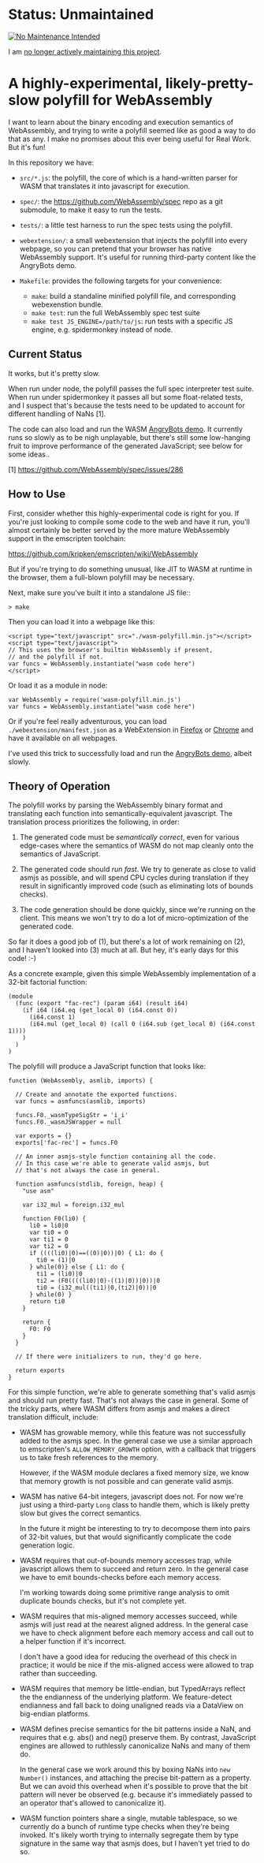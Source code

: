 
Status: Unmaintained
====================

[![No Maintenance Intended](http://unmaintained.tech/badge.svg)](http://unmaintained.tech/)

I am [no longer actively maintaining this project](https://rfk.id.au/blog/entry/archiving-open-source-projects/).


A highly-experimental, likely-pretty-slow polyfill for WebAssembly
==================================================================

I want to learn about the binary encoding and execution semantics of
WebAssembly, and trying to write a polyfill seemed like as good a way
to do that as any.  I make no promises about this ever being useful
for Real Work.  But it's fun!

In this repository we have:

* `src/*.js`: the polyfill, the core of which is a hand-written parser for
              WASM that translates it into javascript for execution.

* `spec/`:  the https://github.com/WebAssembly/spec repo as a git submodule,
            to make it easy to run the tests.

* `tests/`:  a little test harness to run the spec tests using the polyfill.

* `webextension/`:  a small webextension that injects the polyfill into
                    every webpage, so you can pretend that your browser has
                    native WebAssembly support.  It's useful for running
                    third-party content like the AngryBots demo.

* `Makefile`:  provides the following targets for your convenience:

  * `make`:  build a standaline minified polyfill file,
             and corresponding webexenstion bundle.
  * `make test`:  run the full WebAssembly spec test suite
  * `make test JS_ENGINE=/path/to/js`:  run tests with a specific JS engine,
                                        e.g. spidermonkey instead of node.



Current Status
--------------

It works, but it's pretty slow.

When run under node, the polyfill passes the full spec interpreter test
suite.  When run under spidermonkey it passes all but some float-related
tests, and I suspect that's because the tests need to be updated to account
for different handling of NaNs [1].

The code can also load and run the WASM
[AngryBots demo](http://webassembly.org/demo/).
It currently runs so slowly as to be nigh unplayable,
but there's still some low-hanging fruit to improve performance
of the generated JavaScript; see below for some ideas..

[1] https://github.com/WebAssembly/spec/issues/286


How to Use
----------

First, consider whether this highly-experimental code is right for
you.  If you're just looking to compile some code to the web and
have it run, you'll almost certainly be better served by the more
mature WebAssembly support in the emscripten toolchain:

  https://github.com/kripken/emscripten/wiki/WebAssembly

But if you're trying to do something unusual, like JIT to WASM at
runtime in the browser, them a full-blown polyfill may be necessary.

Next, make sure you've built it into a standalone JS file::

```
> make
```

Then you can load it into a webpage like this:

```
<script type="text/javascript" src="./wasm-polyfill.min.js"></script>
<script type="text/javascript">
// This uses the browser's builtin WebAssembly if present,
// and the polyfill if not.
var funcs = WebAssembly.instantiate("wasm code here")
</script>
```

Or load it as a module in node:

```
var WebAssembly = require('wasm-polyfill.min.js')
var funcs = WebAssembly.instantiate("wasm code here")
```

Or if you're feel really adventurous, you can load
`./webextension/manifest.json` as a WebExtension
in [Firefox](https://developer.mozilla.org/en-US/Add-ons/WebExtensions/Temporary_Installation_in_Firefox)
or [Chrome](https://developer.chrome.com/extensions/getstarted#unpacked)
and have it available on all webpages.

I've used this trick to successfully load and run the
[AngryBots demo](http://webassembly.org/demo/), albeit slowly.


Theory of Operation
-------------------

The polyfill works by parsing the WebAssembly binary format and
translating each function into semantically-equivalent javascript.
The translation process prioritizes the following, in order:

1. The generated code must be *semantically correct*, even for various
   edge-cases where the semantics of WASM do not map cleanly onto the
   semantics of JavaScript.

2. The generated code should *run fast*.  We try to generate as close
   to valid asmjs as possible, and will spend CPU cycles during translation
   if they result in significantly improved code (such as eliminating
   lots of bounds checks).

3. The code generation should be done quickly, since we're running on the
   client.  This means we won't try to do a lot of micro-optimization of
   the generated code.

So far it does a good job of (1), but there's a lot of work remaining
on (2), and I haven't looked into (3) much at all.  But hey, it's early
days for this code! :-)

As a concrete example, given this simple WebAssembly implementation of a
32-bit factorial function:

```
(module
  (func (export "fac-rec") (param i64) (result i64)
    (if i64 (i64.eq (get_local 0) (i64.const 0))
      (i64.const 1)
      (i64.mul (get_local 0) (call 0 (i64.sub (get_local 0) (i64.const 1))))
    )
  )
)
```

The polyfill will produce a JavaScript function that looks like:

```
function (WebAssembly, asmlib, imports) {
  
  // Create and annotate the exported functions.
  var funcs = asmfuncs(asmlib, imports)

  funcs.F0._wasmTypeSigStr = 'i_i'
  funcs.F0._wasmJSWrapper = null

  var exports = {}
  exports['fac-rec'] = funcs.F0

  // An inner asmjs-style function containing all the code.
  // In this case we're able to generate valid asmjs, but
  // that's not always the case in general.

  function asmfuncs(stdlib, foreign, heap) {
    "use asm"

    var i32_mul = foreign.i32_mul 

    function F0(li0) {
      li0 = li0|0
      var ti0 = 0
      var ti1 = 0
      var ti2 = 0
      if ((((li0)|0)==((0)|0))|0) { L1: do {
        ti0 = (1)|0
      } while(0)} else { L1: do {
        ti1 = (li0)|0
        ti2 = (F0((((li0)|0)-((1)|0))|0))|0
        ti0 = (i32_mul((ti1)|0,(ti2)|0))|0
      } while(0) }
      return ti0
    }

    return {
      F0: F0
    }
  }

  // If there were initializers to run, they'd go here.

  return exports
}
```

For this simple function, we're able to generate something that's
valid asmjs and should run pretty fast.  That's not always the case
in general.  Some of the tricky parts, where WASM differs from asmjs
and makes a direct translation difficult, include:

* WASM has growable memory, while this feature was not successfully
  added to the asmjs spec.  In the general case we use a similar approach
  to emscripten's `ALLOW_MEMORY_GROWTH` option, with a callback that
  triggers us to take fresh references to the memory.

  However, if the WASM module declares a fixed memory size, we know
  that memory growth is not possible and can generate valid asmjs.

* WASM has native 64-bit integers, javascript does not.  For now
  we're just using a third-party `Long` class to handle them, which
  is likely pretty slow but gives the correct semantics.

  In the future it might be interesting to try to decompose them into
  pairs of 32-bit values, but that would significantly complicate the
  code generation logic.

* WASM requires that out-of-bounds memory accesses trap, while javascript
  allows them to succeed and return zero.  In the general case we have
  to emit bounds-checks before each memory access.

  I'm working towards doing some primitive range analysis to omit duplicate
  bounds checks, but it's not complete yet.

* WASM requires that mis-aligned memory accesses succeed, while asmjs will just
  read at the nearest aligned address.  In the general case we have to check
  alignment before each memory access and call out to a helper function if
  it's incorrect.

  I don't have a good idea for reducing the overhead of this check in practice;
  it would be nice if the mis-aligned access were allowed to trap rather than
  succeeding.

* WASM requires that memory be little-endian, but TypedArrays reflect the
  the endianness of the underlying platform.  We feature-detect endianness and
  fall back to doing unaligned reads via a DataView on big-endian platforms.

* WASM defines precise semantics for the bit patterns inside a NaN, and
  requires that e.g. abs() and neg() preserve them.  By contrast, JavaScript
  engines are allowed to ruthlessly canonicalize NaNs and many of them do.

  In the general case we work around this by boxing NaNs into `new Number()`
  instances, and attaching the precise bit-pattern as a property.  But we
  can avoid this overhead when it's possible to prove that the bit pattern
  will never be observed (e.g. because it's immediately passed to an operator
  that's allowed to canonicalize it).

* WASM function pointers share a single, mutable tablespace, so we currently
  do a bunch of runtime type checks when they're being invoked.  It's likely
  worth trying to internally segregate them by type signature in the same way
  that asmjs does, but I haven't yet tried to do so.

